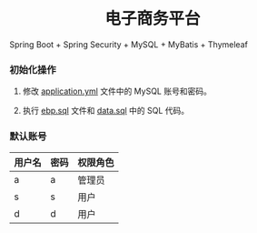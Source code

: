 <h1 align="center">电子商务平台</h1>

Spring Boot + Spring Security + MySQL + MyBatis + Thymeleaf

### 初始化操作
1. 修改 [application.yml](./src/main/resources/application.yml) 文件中的 MySQL 账号和密码。

2. 执行 [ebp.sql](./src/main/resources/sql/ebp.sql) 文件和 [data.sql](./src/main/resources/sql/data.sql) 中的 SQL 代码。

### 默认账号
| 用户名 | 密码 | 权限角色 |
| - | - | - |
| a | a | 管理员 |
| s | s | 用户 |
| d | d | 用户 |